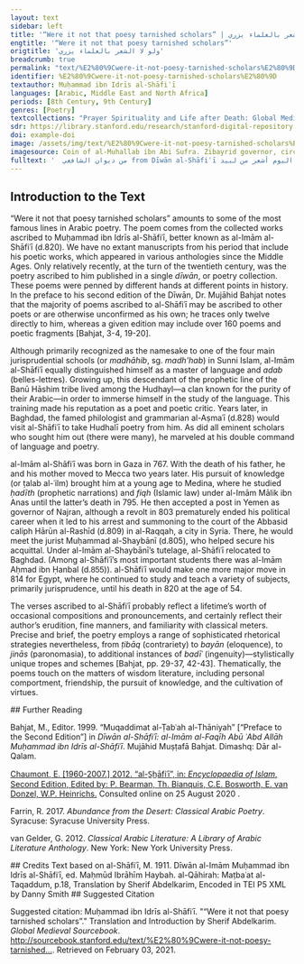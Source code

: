 ```yaml
---
layout: text
sidebar: left
title: '“Were it not that poesy tarnished scholars” | ولو لا الشعر بالعلماء يزري'
engtitle: '“Were it not that poesy tarnished scholars”'
origtitle: 'ولو لا الشعر بالعلماء يزري'
breadcrumb: true
permalink: "text/%E2%80%9Cwere-it-not-poesy-tarnished-scholars%E2%80%9D"
identifier: %E2%80%9Cwere-it-not-poesy-tarnished-scholars%E2%80%9D
textauthor: Muḥammad ibn Idrīs al-Shāfiʿī
languages: [Arabic, Middle East and North Africa]
periods: [8th Century, 9th Century]
genres: [Poetry]
textcollections: "Prayer Spirituality and Life after Death: Global Medieval Perspectives"
sdr: https://library.stanford.edu/research/stanford-digital-repository 
doi: example-doi 
image: /assets/img/text/%E2%80%9Cwere-it-not-poesy-tarnished-scholars%E2%80%9D.jpg
imagesource: Coin of al-Muhallab ibn Abi Sufra. Zibayrid governor, circa AH 75-79 / AD 694-698, Classical Numismatic Group, Inc. [CC BY-SA]'
fulltext: '  من ديوان الشافعي from Dīwān al-Shāfiʿī ولو لا الشعر بالعلماء يزريلكنت اليوم أشعر من لبيد Were it not that poesy tarnished scholarsI would have now LabīdThe great Arab poet (d.c.660). outshone, وأشجع في الوغى من كل ليثوآل مهلب وبني يزيد Shown more courageous than every battle-lion,The House Muhallab,A powerful Arab family of generals and governors.the Banī Yazīd.The storied ruling tribe. ولولا خشية الرحمن ربيحسبت الناس كلهم عبيدي Were it not for fearing al-Raḥmān,A name of Allāh that encompasses the very possession of mercy.my Master,I would have counted the people—all people—my slaves. '
---
```

## Introduction to the Text 
<p>“Were it not that poesy tarnished scholars” amounts to some of the most famous lines in Arabic poetry. The poem comes from the collected works ascribed to Muḥammad ibn Idrīs al-Shāfiʿī, better known as al-Imām al-Shāfiʿī (d.820). We have no extant manuscripts from his period that include his poetic works, which appeared in various anthologies since the Middle Ages. Only relatively recently, at the turn of the twentieth century, was the poetry ascribed to him published in a single <em>dīwān</em>, or poetry collection. These poems were penned by different hands at different points in history. In the preface to his second edition of the Dīwān, Dr. Mujāhid Bahjat notes that the majority of poems ascribed to al-Shāfiʿī may be ascribed to other poets or are otherwise unconfirmed as his own; he traces only twelve directly to him, whereas a given edition may include over 160 poems and poetic fragments [Bahjat, 3-4, 19-20].</p> <p>Although primarily recognized as the namesake to one of the four main jurisprudential schools (or <em>madhāhib</em>, sg. <em>madh'hab</em>) in Sunni Islam, al-Imām al-Shāfiʿī equally distinguished himself as a master of language and <em>adab</em> (belles-lettres). Growing up, this descendant of the prophetic line of the Banū Hāshim tribe lived among the Hudhayl—a clan known for the purity of their Arabic—in order to immerse himself in the study of the language. This training made his reputation as a poet and poetic critic. Years later, in Baghdad, the famed philologist and grammarian al-Aṣmaʿī (d.828) would visit al-Shāfiʿī to take Hudhalī poetry from him. As did all eminent scholars who sought him out (there were many), he marveled at his double command of language and poetry.</p> <p dir="ltr" id="docs-internal-guid-b4c686b3-7fff-80a6-e082-0faf1018b028">al-Imām al-Shāfiʿī was born in Gaza in 767. With the death of his father, he and his mother moved to Mecca two years later. His pursuit of knowledge (or ṭalab al-ʿilm) brought him at a young age to Medina, where he studied <em>ḥadīth</em> (prophetic narrations) and <em>fiqh</em> (Islamic law) under al-Imām Mālik ibn Anas until the latter’s death in 795. He then accepted a post in Yemen as governor of Najran, although a revolt in 803 prematurely ended his political career when it led to his arrest and summoning to the court of the Abbasid caliph Hārūn al-Rashīd (d.809) in al-Raqqah, a city in Syria. There, he would meet the jurist Muḥammad al-Shaybānī (d.805), who helped secure his acquittal. Under al-Imām al-Shaybānī’s tutelage, al-Shāfiʿī relocated to Baghdad. (Among al-Shāfiʿī’s most important students there was al-Imām Aḥmad ibn Ḥanbal (d.<span style="font-family:Calibri,Arial,Helvetica,sans-serif;background-color:white;">855</span>)). al-Shāfiʿī would make one more major move in 814 for Egypt, where he continued to study and teach a variety of subjects, primarily jurisprudence, until his death in 820 at the age of 54.</p> <p dir="ltr">The verses ascribed to al-Shāfiʿī probably reflect a lifetime’s worth of occasional compositions and pronouncements, and certainly reflect their author’s erudition, fine manners, and familiarity with classical meters. Precise and brief, the poetry employs a range of sophisticated rhetorical strategies nevertheless, from <em>ṭibāq</em> (contrariety) to <em>bayān</em> (eloquence), to <em>jinās</em> (paronomasia), to additional instances of <em>badīʿ</em> (ingenuity)—stylistically unique tropes and schemes [Bahjat, pp. 29-37, 42-43]. Thematically, the poems touch on the matters of wisdom literature, including personal comportment, friendship, the pursuit of knowledge, and the cultivation of virtues.</p>
## Further Reading 
<p>Bahjat, M., Editor. 1999. “Muqaddimat al-Ṭabʿah al-Thāniyah” [“Preface to the Second Edition”] in<em> Dīwān al-Shāfiʿī: al-Imām al-Faqīh Abū ʿAbd Allāh Muḥammad ibn Idrīs al-Shāfiʿī</em>. Mujāhid Muṣṭafā Bahjat. Dimashq: Dār al-Qalam.</p> <p><a href="http://dx.doi.org/10.1163/1573-3912_islam_COM_1020">Chaumont, E. [1960-2007.] 2012. “al-S̲h̲āfiʿī”, in: <em>Encyclopaedia of Islam</em>, Second Edition, Edited by: P. Bearman, Th. Bianquis, C.E. Bosworth, E. van Donzel, W.P. Heinrichs.</a> Consulted online on 25 August 2020 <http: dx.doi.org="">. </http:></p> <p><http: dx.doi.org="">Farrin, R. 2017. <em>Abundance from the Desert: Classical Arabic Poetry</em>. Syracuse: Syracuse University Press. </http:></p> <p><http: dx.doi.org="">van Gelder, G. 2012. <em>Classical Arabic Literature: A Library of Arabic Literature Anthology</em>. New York: New York University Press.</http:></p>
## Credits
Text based on al-Shāfiʿī, M. 1911. Dīwān al-Imām Muḥammad ibn Idrīs al-Shāfiʿī, ed. Maḥmūd Ibrāhīm Haybah. al-Qāhirah: Maṭbaʿat al-Taqaddum, p.18, 
Translation by Sherif Abdelkarim, 
Encoded in TEI P5 XML by Danny Smith
## Suggested Citation
<p>Suggested citation: Muḥammad ibn Idrīs al-Shāfiʿī.  "“Were it not that poesy tarnished scholars”." Translation and Introduction by Sherif Abdelkarim. <em>Global Medieval Sourcebook</em>. <a href="http://sourcebook.stanford.edu/text/%E2%80%9Cwere-it-not-poesy-tarnished-scholars%E2%80%9D">http://sourcebook.stanford.edu/text/%E2%80%9Cwere-it-not-poesy-tarnished...</a>. Retrieved on February 03, 2021.</p>